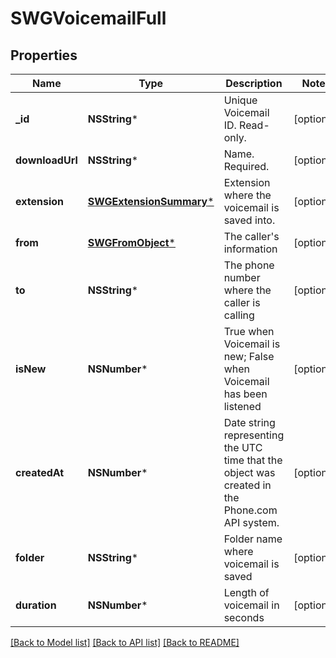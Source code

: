 # SWGVoicemailFull

## Properties
Name | Type | Description | Notes
------------ | ------------- | ------------- | -------------
**_id** | **NSString*** | Unique Voicemail ID. Read-only. | [optional] 
**downloadUrl** | **NSString*** | Name. Required. | [optional] 
**extension** | [**SWGExtensionSummary***](SWGExtensionSummary.md) | Extension where the voicemail is saved into. | [optional] 
**from** | [**SWGFromObject***](SWGFromObject.md) | The caller&#39;s information | [optional] 
**to** | **NSString*** | The phone number where the caller is calling | [optional] 
**isNew** | **NSNumber*** | True when Voicemail is new; False when Voicemail has been listened | [optional] 
**createdAt** | **NSNumber*** | Date string representing the UTC time that the object was created in the Phone.com API system. | [optional] 
**folder** | **NSString*** | Folder name where voicemail is saved | [optional] 
**duration** | **NSNumber*** | Length of voicemail in seconds | [optional] 

[[Back to Model list]](../README.md#documentation-for-models) [[Back to API list]](../README.md#documentation-for-api-endpoints) [[Back to README]](../README.md)


